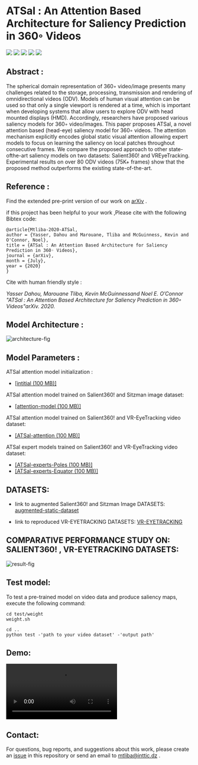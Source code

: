 # ATSal : An Attention Based Architecture for Saliency Prediction in 360◦ Videos
![](https://img.shields.io/badge/python-v3.6.8-orange.svg?style=flat-square)
![](https://img.shields.io/badge/pytorch-v1.2.0-orange.svg?style=flat-square)
![](https://img.shields.io/badge/torchvision-v0.4.0-orange.svg?style=flat-square)
![](https://img.shields.io/badge/opencv-v4.0.0.21-orange.svg?style=flat-square)
![](https://img.shields.io/badge/numpy-v1.16.2-orange.svg?style=flat-square)


## Abstract :
The spherical domain representation of 360◦
video/image presents many challenges related to the storage, processing, transmission and rendering of omnidirectional videos (ODV). Models of human visual attention can be used so that only a single viewport is rendered at a time, which is important when developing systems that allow users to explore ODV with head mounted displays (HMD). Accordingly, researchers have proposed various saliency models for 360◦ video/images. This paper proposes ATSal, a novel attention based (head-eye) saliency
model for 360◦ videos. The attention mechanism explicitly encodes global static visual attention allowing expert models to focus on learning the saliency on local patches throughout consecutive frames. We compare the proposed approach to other state-ofthe-art saliency models on two datasets: Salient360! and VREyeTracking. Experimental results on over 80 ODV videos (75K+ frames) show that the proposed method outperforms the existing state-of-the-art.

## Reference :
Find the extended pre-print version of our work on [arXiv](https://) .

if this project has been helpful to your work ,Please cite with the following Bibtex code:

```
@article{Mtliba-2020-ATSal,
author = {Yasser, Dahou and Marouane, Tliba and McGuinness, Kevin and O'Connor, Noel},
title = {ATSal : An Attention Based Architecture for Saliency Prediction in 360◦ Videos},
journal = {arXiv},
month = {July},
year = {2020}
}
```
Cite with human friendly style :

*Yasser Dahou, Marouane Tliba, Kevin McGuinnessand Noel E. O’Connor
"ATSal : An Attention Based Architecture for Saliency Prediction in 360◦ Videos"arXiv. 2020.*

## Model Architecture  :

![architecture-fig]

[architecture-fig]: https://raw.githubusercontent.com/mtliba/ATSal/asset/image/model.PNG
"ATSal architecture"


## Model Parameters  :

ATSal attention model initialization :

* [[intitial (100 MB)]]()

ATSal attention model trained on Salient360! and Sitzman image dataset:

* [[attention-model (100 MB)]]()

ATSal attention model trained on Salient360! and VR-EyeTracking video dataset:

* [[ATSal-attention (100 MB)]]()

ATSal expert models trained on Salient360! and VR-EyeTracking video dataset:

* [[ATSal-experts-Poles (100 MB)]]()
* [[ATSal-experts-Equator (100 MB)]]()

## DATASETS:

* link to augmented Salient360! and Sitzman Image DATASETS:
[augmented-static-dataset](http://)

* link to reproduced VR-EYETRACKING DATASETS:
[VR-EYETRACKING](http://)

## COMPARATIVE PERFORMANCE STUDY ON: SALIENT360! , VR-EYETRACKING DATASETS:
![result-fig]

[result-fig]: https://github.com/mtliba/ATSal/blob/asset/image/result.PNG?raw=true


## Test model: 
To test a pre-trained model on video data and produce saliency maps, execute the following command:
```
cd test/weight
weight.sh

cd ..
python test -'path to your video dataset' -'output path'

```

## Demo:

![](https://github.com/mtliba/ATSal/blob/asset/image/outcat.mp4)
## Contact:
For questions, bug reports, and suggestions about this work, please create an [issue](https://github.com/mtliba/ATSal/issues) in this repository or send an email to mtliba@inttic.dz .

